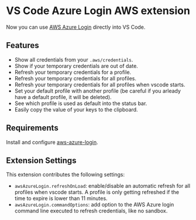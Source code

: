 # VS Code Azure Login AWS extension

Now you can use [AWS Azure Login](https://github.com/sportradar/aws-azure-login) directly into VS Code.

## Features

* Show all credentials from your `.aws/credentials`.
* Show if your temporary credentials are out of date.
* Refresh your temporary credentials for a profile.
* Refresh your temporary credentials for all profiles.
* Refresh your temporary credentials for all profiles when vscode starts.
* Set your default profile with another profile (be careful if you arleady have a default profile, it will be deleted).
* See which profile is used as default into the status bar.
* Easily copy the value of your keys to the clipboard.

## Requirements

Install and configure [aws-azure-login](https://github.com/sportradar/aws-azure-login).

## Extension Settings

This extension contributes the following settings:

* `awsAzureLogin.refreshOnLoad`: enable/disable an automatic refresh for all profiles when vscode starts. A profile is only getting refreshed if the time to expire is lower than 11 minutes. 
* `awsAzureLogin.commandOptions`: add option to the AWS Azure login command line executed to refresh credentials, like no sandbox. 

